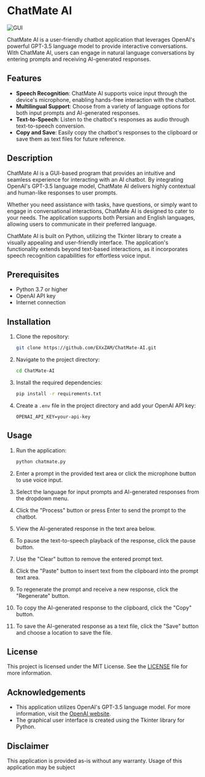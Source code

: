 # ChatMate AI

![GUI](https://i.ibb.co/k57jsDm/chatmate.png)

ChatMate AI is a user-friendly chatbot application that leverages OpenAI's powerful GPT-3.5 language model to provide interactive conversations. With ChatMate AI, users can engage in natural language conversations by entering prompts and receiving AI-generated responses.

## Features

-   **Speech Recognition**: ChatMate AI supports voice input through the device's microphone, enabling hands-free interaction with the chatbot.
-   **Multilingual Support**: Choose from a variety of language options for both input prompts and AI-generated responses.
-   **Text-to-Speech**: Listen to the chatbot's responses as audio through text-to-speech conversion.
-   **Copy and Save**: Easily copy the chatbot's responses to the clipboard or save them as text files for future reference.

## Description

ChatMate AI is a GUI-based program that provides an intuitive and seamless experience for interacting with an AI chatbot. By integrating OpenAI's GPT-3.5 language model, ChatMate AI delivers highly contextual and human-like responses to user prompts.

Whether you need assistance with tasks, have questions, or simply want to engage in conversational interactions, ChatMate AI is designed to cater to your needs. The application supports both Persian and English languages, allowing users to communicate in their preferred language.

ChatMate AI is built on Python, utilizing the Tkinter library to create a visually appealing and user-friendly interface. The application's functionality extends beyond text-based interactions, as it incorporates speech recognition capabilities for effortless voice input.

## Prerequisites

-   Python 3.7 or higher
-   OpenAI API key
-   Internet connection

## Installation

1. Clone the repository:

    ```bash
    git clone https://github.com/EXxZAM/ChatMate-AI.git
    ```

2. Navigate to the project directory:

    ```bash
    cd ChatMate-AI
    ```

3. Install the required dependencies:

    ```bash
    pip install -r requirements.txt
    ```

4. Create a `.env` file in the project directory and add your OpenAI API key:

    ```text
    OPENAI_API_KEY=your-api-key
    ```

## Usage

1. Run the application:

    ```bash
    python chatmate.py
    ```

2. Enter a prompt in the provided text area or click the microphone button to use voice input.

3. Select the language for input prompts and AI-generated responses from the dropdown menu.

4. Click the "Process" button or press Enter to send the prompt to the chatbot.

5. View the AI-generated response in the text area below.

6. To pause the text-to-speech playback of the response, click the pause button.

7. Use the "Clear" button to remove the entered prompt text.

8. Click the "Paste" button to insert text from the clipboard into the prompt text area.

9. To regenerate the prompt and receive a new response, click the "Regenerate" button.

10. To copy the AI-generated response to the clipboard, click the "Copy" button.

11. To save the AI-generated response as a text file, click the "Save" button and choose a location to save the file.

## License

This project is licensed under the MIT License. See the [LICENSE](LICENSE) file for more information.

## Acknowledgements

-   This application utilizes OpenAI's GPT-3.5 language model. For more information, visit the [OpenAI website](https://openai.com/).
-   The graphical user interface is created using the Tkinter library for Python.

## Disclaimer

This application is provided as-is without any warranty. Usage of this application may be subject
